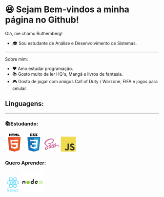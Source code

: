 # :satisfied: Sejam Bem-vindos a minha página no Github!


Olá, me chamo Ruthemberg!

- :mortar_board: Sou estudante de Análise e Desenvolvimento de Sistemas.

<hr/>

Sobre mim:

- :heart: Amo estudar programação.
- :books: Gosto muito de ler HQ's, Mangá e livros de fantasia.
- :video_game: Gosto de jogar com amigos Call of Duty / Warzone, FIFA e jogos para celular.

## Linguagens:
<hr/>

### :books:Estudando:

<p align="left"> 
<img src="https://raw.githubusercontent.com/devicons/devicon/master/icons/html5/html5-original-wordmark.svg" alt="html5" width="60" height="60"/>
<img src="https://raw.githubusercontent.com/devicons/devicon/master/icons/css3/css3-original-wordmark.svg" alt="css3" width="60" height="60"/>
<img src="https://raw.githubusercontent.com/devicons/devicon/master/icons/sass/sass-original.svg" alt="sass" width="50" height="50"/>
<img src="https://raw.githubusercontent.com/devicons/devicon/master/icons/javascript/javascript-original.svg" alt="javascript" width="50" height="50"/>

### Quero Aprender:

<p align="left"> 
<img src="https://raw.githubusercontent.com/devicons/devicon/master/icons/react/react-original-wordmark.svg" alt="react" width="50" height="50"/>
<img src="https://raw.githubusercontent.com/devicons/devicon/master/icons/nodejs/nodejs-original-wordmark.svg" alt="nodejs" width="70" height="70"/>
